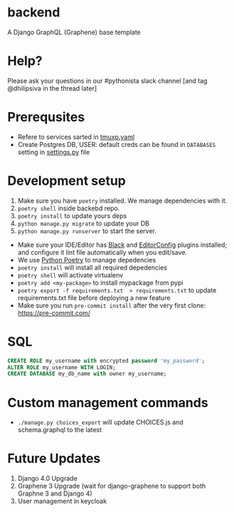# backend
A Django GraphQL (Graphene) base template

# Help?

Please ask your  questions in our #pythonista slack channel [and tag @dhilipsiva in the thread later]


# Prerequsites

* Refere to services sarted in [tmuxp.yaml](tmuxp.yaml)
* Create Postgres DB, USER: default creds can be found in `DATABASES` setting in [settings.py](https://github.com/reckonsys/backend/blob/develop/backend/settings.py) file

# Development setup

1. Make sure you have `poetry` installed. We manage dependencies with it.
2. `poetry shell` inside backebd repo.
3. `poetry install` to update yours deps
4. `python manage.py migrate` to update your DB
5. `python manage.py runserver` to start the server.

* Make sure your IDE/Editor has [Black](https://black.readthedocs.io/en/stable/editor_integration.html) and [EditorConfig](https://editorconfig.org/#pre-installed) plugins installed; and configure it lint file automatically when you edit/save.
* We use [Python Poetry](https://python-poetry.org) to manage depedencies
* `poetry install` will install all required depedencies
* `poetry shell` will activate virtualenv
* `poetry add <my-package>` to install mypackage from pypi
* `poetry export -f requirements.txt  > requirements.txt` to update requirements.txt file before deploying a new feature
* Make sure you run `pre-commit install` after the very first clone: https://pre-commit.com/

# SQL
```sql
CREATE ROLE my_username with encrypted password 'my_password';
ALTER ROLE my_username WITH LOGIN;
CREATE DATABASE my_db_name with owner my_username;
```
# Custom management commands

* `./manage.py choices_export` will update CHOICES.js and schema.graphql to the latest

# Future Updates
1. Django 4.0 Upgrade
2. Graphene 3 Upgrade (wait for django-graphene to support both Graphne 3 and Django 4)
3. User management in keycloak
